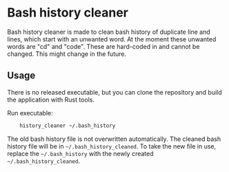 # Bash history cleaner

Bash history cleaner is made to clean bash history of duplicate line and lines, which start with an unwanted word. At the moment these unwanted words are "cd" and "code". These are hard-coded in and cannot be changed. This might change in the future.

## Usage

There is no released executable, but you can clone the repository and build the application with Rust tools.

Run executable:

```bash
    history_cleaner ~/.bash_history
```

The old bash history file is not overwritten automatically. The cleaned bash history file will be in `~/.bash_history_cleaned`. To take the new file in use,
replace the `~/.bash_history` with the newly created `~/.bash_history_cleaned`.
